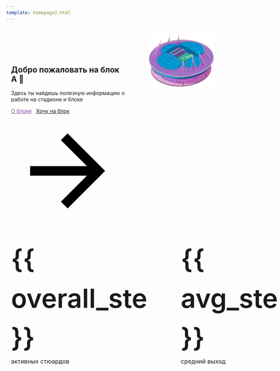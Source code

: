 ```yaml
---
template: homepage2.html
---
```


<style>.md-typeset .md-button {
    border: none;
}

.md-typeset img, .md-typeset svg {
    height: auto;
    max-width: 100%;
}

.md-header {
    position: initial
}

.md-content {
    display: block;
    margin-left: auto;
    margin-right: auto
}

}
@media screen and (min-width: 60em) {
    .md-sidebar--secondary {
        display: none
    }
}

@media screen and (min-width: 76.25em) {
    .md-sidebar--primary {
        display: none
    }
}</style>
<style>.mdx-hero__more {
    bottom: -2.4rem;
    display: block;
    left: 50%;
    margin-left: -.6rem;
    pointer-events: none;
    position: absolute;
    text-align: center;
}

@media screen and (max-width: 29.9375em) {
    .md-typeset .mdx-columns ol, .md-typeset .mdx-columns ul {
        -moz-columns: initial;
        columns: initial
    }
}

.mdx-container {
    background: url("data:image/svg+xml;utf8,<svg xmlns='http://www.w3.org/2000/svg' viewBox='0 0 1123 258'><path d='M1124,2c0,0 0,256 0,256l-1125,0l0,-48c0,0 16,5 55,5c116,0 197,-92 325,-92c121,0 114,46 254,46c140,0 214,-167 572,-166Z' style='fill: hsla(0, 0%, 100%, 1)' /></svg>") no-repeat bottom, linear-gradient(to bottom, var(--md-primary-fg-color), #a63fd9 99%, var(--md-default-bg-color) 99%);
    padding-top: 1rem
}

[data-md-color-scheme=slate] .mdx-container {
    background: url("data:image/svg+xml;utf8,<svg xmlns='http://www.w3.org/2000/svg' viewBox='0 0 1123 258'><path d='M1124,2c0,0 0,256 0,256l-1125,0l0,-48c0,0 16,5 55,5c116,0 197,-92 325,-92c121,0 114,46 254,46c140,0 214,-167 572,-166Z' style='fill: hsla(232, 15%, 21%, 1)' /></svg>") no-repeat bottom, linear-gradient(to bottom, var(--md-primary-fg-color), #a63fd9 99%, var(--md-default-bg-color) 99%)
}

.mdx-hero {
    color: var(--md-primary-bg-color);
    margin: 0 .8rem
}

.mdx-hero h1 {
    color: currentcolor;
    font-weight: 700;
    margin-bottom: 1rem
}

@media screen and (max-width: 29.9375em) {
    .mdx-hero h1 {
        font-size: 1.4rem
    }
}

.mdx-hero__content {
    padding-bottom: 6rem
}

@media screen and (min-width: 60em) {
    .mdx-hero {
        align-items: stretch;
        display: flex
    }

    .mdx-hero__content {
        margin-top: 3.5rem;
        max-width: 19rem;
        padding-bottom: 14vw
    }

    .mdx-hero__image {
        order: 1;
        transform: translateX(4rem);
        width: 38rem
    }
}

@media screen and (min-width: 76.25em) {
    .mdx-hero__image {
        transform: translateX(8rem)
    }
}

.mdx-hero .md-button {
    color: var(--md-primary-bg-color);
    margin-right: .5rem;
    margin-top: .5rem
}

.mdx-hero .md-button--primary {
    background-color: var(--md-primary-bg-color);
    border: none;
    color: #894da8
}

.AboutPageMetric {
    padding-right: 90px;
}

.AboutPageHeader__metrics {
    display: -ms-flexbox;
    display: flex;
    -ms-flex-direction: row;
    flex-direction: row;
    margin-top: 2em;
}

.AboutPageMetric__value {
    font-size: 5em;
    font-weight: 600;
    -webkit-font-smoothing: subpixel-antialiased;
    -moz-osx-font-smoothing: auto;
    line-height: 1.5;
    /*color: var(--md-primary-fg-color);*/
}

.AboutPageMetric__title {
    font-size: 16px;
    line-height: 1.4;
}
    
    </style>
<section class="mdx-container">
    <div class="md-grid md-typeset">
        <div class="mdx-hero">
            <div class="mdx-hero__image">
                <img src="assets/images/stadium_3d.png" alt="" width="1659" height="1200" draggable="false">
            </div>
            <div class="mdx-hero__content">
                <h1>Добро пожаловать на блок А 👋</h1>
                <p>Здесь ты найдешь полезную информацию о работе на стадионе и блоке</p>
                <a href="https://callistoboy.github.io/stewards-a-book/articles/basic/block/" class="md-button md-button--primary">
                    О блоке</span></a>
                <a href="https://forms.gle/E8k9f4WAYLC4x2eq5" target="_blank" class="md-button">
                    Хочу на блок <span class="twemoji"><svg xmlns="http://www.w3.org/2000/svg" viewBox="0 0 24 24"><path
                        d="M4 11v2h12l-5.5 5.5 1.42 1.42L19.84 12l-7.92-7.92L10.5 5.5 16 11H4Z"></path></svg></span>
                </a>
                <div class="AboutPageHeader__metrics">
                    <div class="AboutPageMetric">
                        <div class="AboutPageMetric__value">{{ overall_ste }}</div>
                        <div class="AboutPageMetric__title">активных стюардов</div>
                    </div>
                    <div class="AboutPageMetric">
                        <div class="AboutPageMetric__value">{{ avg_ste }}</div>
                        <div class="AboutPageMetric__title">средний выход</div>
                    </div>
                </div>
            </div>
        </div>
    </div>
</section>
